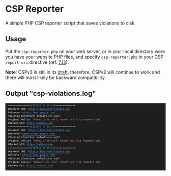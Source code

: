 # CSP Reporter
A simple PHP CSP reporter script that saves violations to disk.

## Usage
Put the `csp-reporter.php` on your web server, or in your local directory were you have your website PHP files, and specify `csp-reporter.php` in your CSP `report-uri` directive (ref. [7.13](https://www.w3.org/TR/CSP2/#directive-report-uri)).

**Note**: CSPv3 is still in its [draft](https://w3c.github.io/reporting/), therefore, CSPv2 will continue to work and there will most likely be backward compatibility.

## Output "csp-violations.log"
<img src="csp-report.png" />
